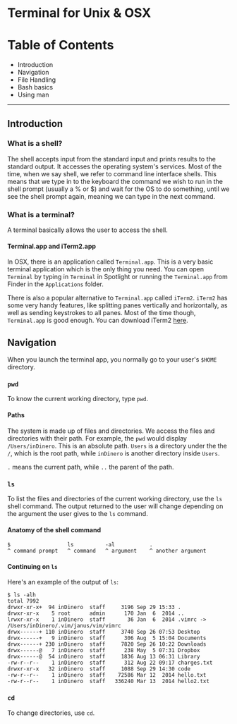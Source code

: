 # Terminal for Unix & OSX

# Table of Contents
  * Introduction
  * Navigation
  * File Handling
  * Bash basics
  * Using man

----------------------------------------------------

## Introduction

### What is a shell?

The shell accepts input from the standard input and prints results to the standard output.
It accesses the operating system's services. Most of the time, when we say shell, we refer
to command line interface shells. This means that we type in to the keyboard the command we wish
to run in the shell prompt (usually a % or $) and wait for the OS to do something,
until we see the shell prompt again, meaning we can type in the next command.

### What is a terminal?

A terminal basically allows the user to access the shell.

#### Terminal.app and iTerm2.app

In OSX, there is an application called `Terminal.app`.
This is a very basic terminal application which is the only thing you need.
You can open `Terminal` by typing in `Terminal` in Spotlight or running the `Terminal.app` from Finder in the `Applications` folder.

There is also a popular alternative to `Terminal.app` called `iTerm2`. `iTerm2` has some very handy features,
like splitting panes vertically and horizontally, as well as sending keystrokes to all panes. Most of the time though,
`Terminal.app` is good enough. You can download iTerm2 [here](http://iterm2.com/).

## Navigation

When you launch the terminal app, you normally go to your user's `$HOME` directory.

### `pwd`

To know the current working directory, type `pwd`.

#### Paths

The system is made up of files and directories. We access the files and directories with their path.
For example, the `pwd` would display `/Users/inDinero`. This is an absolute path. `Users` is a directory under the
the `/`, which is the root path, while `inDinero` is another directory inside `Users`.

`.` means the current path, while `..` the parent of the path.

### `ls`

To list the files and directories of the current working directory, use the `ls` shell command.
The output returned to the user will change depending on the argument the user gives to the `ls` command.

#### Anatomy of the shell command

```
$                  ls          -al           .
^ command prompt   ^ command   ^ argument    ^ another argument
```

#### Continuing on `ls`

Here's an example of the output of `ls`:

```
$ ls -alh
total 7992
drwxr-xr-x+  94 inDinero  staff     3196 Sep 29 15:33 .
drwxr-xr-x    5 root      admin      170 Jan  6  2014 ..
lrwxr-xr-x    1 inDinero  staff       36 Jan  6  2014 .vimrc -> /Users/inDinero/.vim/janus/vim/vimrc
drwx------+ 110 inDinero  staff     3740 Sep 26 07:53 Desktop
drwx------+   9 inDinero  staff      306 Aug  5 15:04 Documents
drwx------+ 230 inDinero  staff     7820 Sep 26 10:22 Downloads
drwx------@   7 inDinero  staff      238 May  5 07:31 Dropbox
drwx------@  54 inDinero  staff     1836 Aug 13 06:31 Library
-rw-r--r--    1 inDinero  staff      312 Aug 22 09:17 charges.txt
drwxr-xr-x   32 inDinero  staff     1088 Sep 29 14:30 code
-rw-r--r--    1 inDinero  staff    72586 Mar 12  2014 hello.txt
-rw-r--r--    1 inDinero  staff   336240 Mar 13  2014 hello2.txt
```

### `cd`

To change directories, use `cd`.
